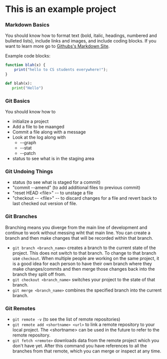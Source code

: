 # This is an example project

### Markdown Basics

You should know how to format text (bold, italic, headings, numbered and bulleted lists), include links and images, and include coding blocks.  If you want to learn more go to [Githubs's Markdown Site](https://guides.github.com/features/mastering-markdown/).

Example code blocks:

```javascript
function blah(x) {
	print("hello to CS students everywhere!");
}
```

```python
def blah(x):
   print("Hello")
```

### Git Basics

You should know how to
* initialize a project
* Add a file to be maanged
* Commit a file along with a message
* Look at the log along with
	* --graph
	* --stat
	* --patch
* status to see what is in the staging area

### Git Undoing Things

* status (to see what is staged for a commit)
* "commit --amend" (to add additional files to previous commit)
* "reset HEAD \<file\>" -- to unstage a file
* "checkout -- \<file\>" -- to discard changes for a file and revert back to last checked out version of file.


### Git Branches

Branching means you diverge from the main line of development and continue to work without messing wiht that main line.  You can create a branch and then make changes that will be recorded within that branch.

* `git branch <branch_name>` creates a branch to the current state of the project.  This does not switch to that branch.  To change to that branch use `checkout`.  When multiple people are working on the same project, it is a good idea for each person to have their own branch where they make changes/commits and then merge those changes back into the branch they split off from.
* `git checkout <branch_name>` switches your project to the state of that branch.
* `git merge <branch_name>` combines the specified branch into the current branch.

### Git Remotes

* `git remote -v` (to see the list of remote repositories)
* `git remote add <shortname> <url>` to link a remote repository to your local project.  The \<shortname\> can be used in the future to refer to the remote repository.
* `git fetch <remote>` downloads data from the remote project which you don't have yet.  After this command you have references to all the branches from that remote, which you can merge or inspect at any time.

